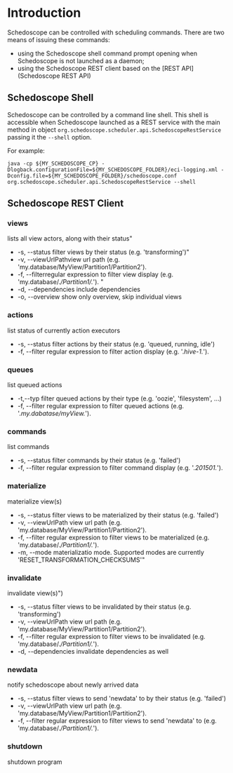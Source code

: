 # Introduction

Schedoscope can be controlled with scheduling commands. There are two means of issuing these commands:

* using the Schedoscope shell command prompt opening when Schedoscope is not launched as a daemon;
* using the Schedoscope REST client based on the [REST API](Schedoscope REST API) 

## Schedoscope Shell

Schedoscope can be controlled by a command line shell. This shell is accessible when Schedoscope launched as a REST service with the main method in object `org.schedoscope.scheduler.api.SchedoscopeRestService` passing it the `--shell` option.

For example: 

    java -cp ${MY_SCHEDOSCOPE_CP} -Dlogback.configurationFile=${MY_SCHEDOSCOPE_FOLDER}/eci-logging.xml -Dconfig.file=${MY_SCHEDOSCOPE_FOLDER}/schedoscope.conf org.schedoscope.scheduler.api.SchedoscopeRestService --shell

## Schedoscope REST Client



### views
lists all view actors, along with their status"
- -s, --status filter views by their status (e.g. 'transforming')"
- -v, --viewUrlPathview url path (e.g. 'my.database/MyView/Partition1/Partition2'). 
- -f, --filterregular expression to filter view display (e.g. 'my.database/.*/Partition1/.*'). "
- -d, --dependencies include dependencies
- -o, --overview show only overview, skip individual views


### actions 
list status of currently action executors
- -s, --status filter actions by their status (e.g. 'queued, running, idle')
- -f, --filter regular expression to filter action display (e.g. '.*hive-1.*'). 

### queues 
list queued actions
- -t,--typ filter queued actions by their type (e.g. 'oozie', 'filesystem', ...)
- -f, --filter regular expression to filter queued actions (e.g. '.*my.dabatase/myView.*'). 

### commands 
list commands 
- -s, --status filter commands by their status (e.g. 'failed')
- -f, --filter regular expression to filter command display (e.g. '.*201501.*'). 

### materialize 
materialize view(s)
- -s, --status filter views to be materialized by their status (e.g. 'failed')
- -v, --viewUrlPath view url path (e.g. 'my.database/MyView/Partition1/Partition2'). 
- -f, --filter regular expression to filter views to be materialized (e.g. 'my.database/.*/Partition1/.*'). 
- -m, --mode materializatio mode. Supported modes are currently 'RESET_TRANSFORMATION_CHECKSUMS'"

### invalidate
invalidate view(s)")
- -s, --status filter views to be invalidated by their status (e.g. 'transforming')
- -v, --viewUrlPath  view url path (e.g. 'my.database/MyView/Partition1/Partition2'). 
- -f, --filter regular expression to filter views to be invalidated (e.g. 'my.database/.*/Partition1/.*'). 
- -d, --dependencies invalidate dependencies as well

### newdata 
notify schedoscope about newly arrived data
- -s, --status filter views to send 'newdata' to by their status (e.g. 'failed')
- -v, --viewUrlPath  view url path (e.g. 'my.database/MyView/Partition1/Partition2'). 
- -f, --filter regular expression to filter views to send 'newdata' to (e.g. 'my.database/.*/Partition1/.*'). 

### shutdown 
shutdown program

